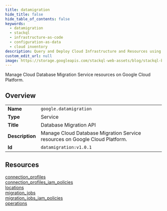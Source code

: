 ```yaml
---
title: datamigration
hide_title: false
hide_table_of_contents: false
keywords:
  - datamigration
  - stackql
  - infrastructure-as-code
  - configuration-as-data
  - cloud inventory
description: Query and Deploy Cloud Infrastructure and Resources using SQL
custom_edit_url: null
image: https://storage.googleapis.com/stackql-web-assets/blog/stackql-blog-post-featured-image.png
---
```

Manage Cloud Database Migration Service resources on Google Cloud Platform.  
    

## Overview
<table><tbody>
<tr><td><b>Name</b></td><td><code>google.datamigration</code></td></tr>
<tr><td><b>Type</b></td><td>Service</td></tr>
<tr><td><b>Title</b></td><td>Database Migration API</td></tr>
<tr><td><b>Description</b></td><td>Manage Cloud Database Migration Service resources on Google Cloud Platform.</td></tr>
<tr><td><b>Id</b></td><td><code>datamigration:v1.0.1</code></td></tr>
</tbody></table>

## Resources
<div class="row">
<div class="providerDocColumn">
<a href="/providers/google/datamigration/connection_profiles/">connection_profiles</a><br />
<a href="/providers/google/datamigration/connection_profiles_iam_policies/">connection_profiles_iam_policies</a><br />
<a href="/providers/google/datamigration/locations/">locations</a><br />
</div>
<div class="providerDocColumn">
<a href="/providers/google/datamigration/migration_jobs/">migration_jobs</a><br />
<a href="/providers/google/datamigration/migration_jobs_iam_policies/">migration_jobs_iam_policies</a><br />
<a href="/providers/google/datamigration/operations/">operations</a><br />
</div>
</div>
